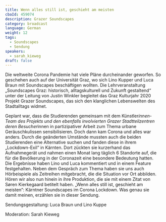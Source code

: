 ```yaml
---
title: Wenn alles still ist, geschieht am meisten
cbaId: 459074
description: Grazer Soundscapes
category: broadcast
language: German
weight: 12
tags:
  - Soundscapes
  - Sendung
speakers:
  - sarah_kieweg
draft: false
---
```

Die weltweite Corona Pandemie hat viele Pläne durcheinander geworfen. So geschehen auch auf der Universität Graz, wo sich Lino Kupper und Luca Braun mit Soundscapes beschäftigen wollten. Die Lehrveranstaltung „Soundscapes Graz: historisch, alltagskulturell und Zukunft gestaltend“ unter der Leitung von Justin Winkler begleitet das Graz Kulturjahr 2020 Projekt Grazer Soundscapes, das sich den klanglichen Lebenswelten des Stadtalltags widmet.

Geplant war, dass die Studierenden gemeinsam mit dem Künstler*innen-Team des Projekts und den ebenfalls involvierten Grazer Stadtteilzentren deren Besucher*innen in partizipativer Arbeit zum Thema urbane Geräuschkulissen sensibilisieren. Doch dann kam Corona und alles war anders. Durch die geänderten Umstände mussten auch die beiden Studierenden eine Alternative suchen und fanden diese in ihrem „Lockdown-Exil“ in Kärnten. Dort zückten sie kurzerhand das Aufnahmegerät und nahmen einen Monat lang täglich 6 Standorte auf, die für die Bevölkerung in der Coronazeit eine besondere Bedeutung hatten. Die Ergebnisse haben Lino und Luca kommentiert und in einem Feature festgehalten. Neben dem Gespräch zum Thema haben sie uns auch Hörbeispiele als Zeitreihen mitgebracht, die die Situation vor Ort abbilden. Hören wir also nun hinein in ihre Produktion, die sie mit einem Zitat von Søren Kierkegaard betitelt haben. „Wenn alles still ist, geschieht am meisten“: Kärntner Soundscapes im Corona Lockdown. Was genau sie damit meinen, erzählen sie in dieser Sendung.

Sendungsgestaltung: Luca Braun und Lino Kuppe

Moderation: Sarah Kieweg

